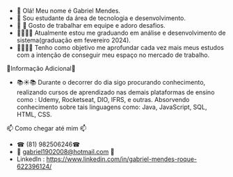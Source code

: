 - 👋 Olá! Meu nome é Gabriel Mendes. 
-  🤩 Sou estudante da área de tecnologia e desenvolvimento. 
-  👥 🧠 Gosto de trabalhar em equipe e adoro desafios.
-  👨‍🎓👨‍💻 Atualmente estou me graduando em análise e desenvolvimento de sistema(graduação em fevereiro 2024).
-  🧑‍💻✅🤝 Tenho como objetivo me aprofundar cada vez mais meus estudos com a intenção de conseguir meu espaço no mercado de trabalho.

📍Informação Adicional📍
-  📚☀📚  Durante o decorrer do dia sigo procurando conhecimento, realizando cursos de aprendizado nas demais plataformas de ensino como : Udemy, Rocketseat, DIO, IFRS, e outras. Absorvendo conhecimento sobre tais linguagens como: Java, JavaScript, SQL, HTML, CSS. 

📫 Como chegar até mim 📫
- ☎ (81) 982506246☎ 
- 📨 gabriel1902008@hotmail.com 📨
- LinkedIn : https://www.linkedin.com/in/gabriel-mendes-roque-622396124/

<!---
GabrielMendes16/GabrielMendes16 is a ✨ special ✨ repository because its `README.md` (this file) appears on your GitHub profile.
You can click the Preview link to take a look at your changes.
--->
